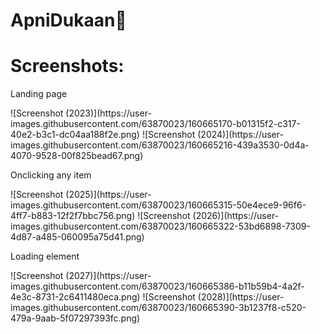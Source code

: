 # ApniDukaan🛒
<h1>Screenshots:</h1>

<p>Landing page</p>
![Screenshot (2023)](https://user-images.githubusercontent.com/63870023/160665170-b01315f2-c317-40e2-b3c1-dc04aa188f2e.png)
![Screenshot (2024)](https://user-images.githubusercontent.com/63870023/160665216-439a3530-0d4a-4070-9528-00f825bead67.png)
<p>Onclicking any item</p>
![Screenshot (2025)](https://user-images.githubusercontent.com/63870023/160665315-50e4ece9-96f6-4ff7-b883-12f2f7bbc756.png)
![Screenshot (2026)](https://user-images.githubusercontent.com/63870023/160665322-53bd6898-7309-4d87-a485-060095a75d41.png)
<p>Loading element</p>
![Screenshot (2027)](https://user-images.githubusercontent.com/63870023/160665386-b11b59b4-4a2f-4e3c-8731-2c6411480eca.png)
![Screenshot (2028)](https://user-images.githubusercontent.com/63870023/160665390-3b1237f8-c520-479a-9aab-5f07297393fc.png)
